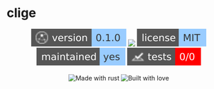 # clige 

<!-- Header Badges -->

<div align="center">
  
<img src="assets/badges/version.svg" alt="Version"/>
<a href="https://github.com/Tired-Fox/clige/releases" alt="Release"><img src="https://img.shields.io/github/v/release/tired-fox/clige.svg?style=flat-square&color=9cf"/></a>
<a href="https://github.com/Tired-Fox/clige/blob/main/LICENSE" alt="License"><img src="assets/badges/license.svg"/></a>
<br>
<img src="assets/badges/maintained.svg" alt="Maintained"/>
<img src="assets/badges/tests.svg" alt="Tests"/>
  
</div>

<!-- End Header -->

<!-- Footer Badges --!>

<br>
<div align="center">
  <img src="assets/badges/made_with_rust.svg" alt="Made with rust"/>
  <img src="assets/badges/built_with_love.svg" alt="Built with love"/>
</div>

<!-- End Footer -->
